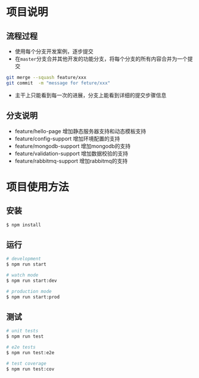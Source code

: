 # 项目说明
## 流程过程
- 使用每个分支开发案例，逐步提交
- 在`master`分支合并其他开发的功能分支，将每个分支的所有内容合并为一个提交
```bash
git merge --squash feature/xxx
git commit  -m "message for feture/xxx"
```
- 主干上只能看到每一次的进展，分支上能看到详细的提交步骤信息

## 分支说明
- feature/hello-page 增加静态服务器支持和动态模板支持
- feature/config-support 增加环境配置的支持
- feature/mongodb-support 增加mongodb的支持
- feature/validation-support 增加数据校验的支持
- feature/rabbitmq-support 增加rabbitmq的支持

#  项目使用方法
## 安装

```bash
$ npm install
```

## 运行

```bash
# development
$ npm run start

# watch mode
$ npm run start:dev

# production mode
$ npm run start:prod
```

## 测试

```bash
# unit tests
$ npm run test

# e2e tests
$ npm run test:e2e

# test coverage
$ npm run test:cov
```
